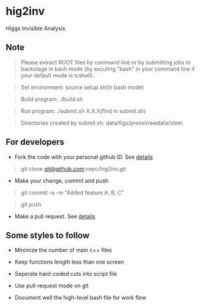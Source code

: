 # hig2inv
Higgs Invisible Analysis

## Note

> Please extract ROOT files by command line or by submitting jobs to backstage in bash mode (by excuting "bash" in your command line if your default mode is tcshell).

> Set environment: source setup.sh(In bash mode)

> Build program: ./build.sh

> Run program: ./submit.sh X.X.X(find in submit.sh)

> Directories created by submit.sh: data/figs/presel/rawdata/steer.

## For developers

- Fork the code with your personal github ID. See [details](https://help.github.com/articles/fork-a-repo/)

> git clone git@github.com:cepc/hig2inv.git

- Make your change, commit and push

> git commit -a -m "Added feature A, B, C"

> git push

- Make a pull request. See [details](https://help.github.com/articles/using-pull-requests/)


## Some styles to follow 

- Minimize the number of main c++ files

- Keep functions length less than one screen

- Seperate hard-coded cuts into script file

- Use pull-request mode on git

- Document well the high-level bash file for work flow

